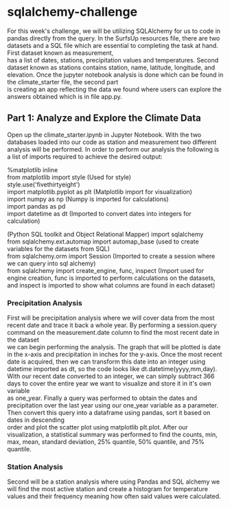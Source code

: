 # sqlalchemy-challenge
For this week's challenge, we will be utilizing SQLAlchemy for us to code in pandas directly from the query. In the SurfsUp resources file, there are two datasets and a SQL file which are essential to completing the task at hand. First dataset known as measurement,  
has a list of dates, stations, precipitation values and temperatures. Second dataset known as stations contains station, name, latitude, longitude, and elevation. Once the jupyter notebook analysis is done which can be found in the climate_starter file, the second part  
is creating an app reflecting the data we found where users can explore the answers obtained which is in file app.py.

## Part 1: Analyze and Explore the Climate Data
Open up the climate_starter.ipynb in Jupyter Notebook. With the two databases loaded into our code as station and measurement two different analysis will be performed. In order to perform our analysis the following is a list of imports required to achieve the desired   output:

%matplotlib inline  
from matplotlib import style  (Used for style)  
style.use('fivethirtyeight')  
import matplotlib.pyplot as plt (Matplotlib import for visualization)  
import numpy as np  (Numpy is imported for calculations)  
import pandas as pd  
import datetime as dt (Imported to convert dates into integers for calculation)  

(Python SQL toolkit and Object Relational Mapper)
import sqlalchemy  
from sqlalchemy.ext.automap import automap_base (used to create variables for the datasets from SQL)  
from sqlalchemy.orm import Session  (Imported to create a session where we can query into sql alchemy)  
from sqlalchemy import create_engine, func, inspect (Import used for engine creation, func is imported to perform calculations on the datasets, and inspect is imported to show what columns are found in each dataset)  

### Precipitation Analysis
First will be precipitation analysis where we will cover data from the most recent date and trace it back a whole year. By performing a session.query command on the measurement.date column to find the most recent date in the dataset  
we can begin performing the analysis. The graph that will be plotted is date in the x-axis and precipitation in inches for the y-axis. Once the most recent date is acquired, then we can transform this date into an integer using  
datetime imported as dt, so the code looks like dt.datetime(yyyy,mm,day). With our recent date converted to an integer, we can simply subtract 366 days to cover the entire year we want to visualize and store it in it's own variable  
as one_year. Finally a query was performed to obtain the dates and precipitation over the last year using our one_year variable as a parameter. Then convert this query into a dataframe using pandas, sort it based on dates in descending  
order and plot the scatter plot using matplotlib plt.plot. After our visualization, a statistical summary was performed to find the counts, min, max, mean, standard deviation, 25% quantile, 50% quantile, and 75% quantile. 




### Station Analysis
Second will be a station analysis where using Pandas and SQL alchemy we will find the most active station and create a histogram for temperature values and their frequency meaning how often said values were calculated. 
